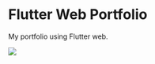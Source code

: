 # Flutter Web Portfolio

My portfolio using Flutter web.

<img src="https://github.com/GeekAbdelouahed/flutter-web-portfolio/raw/master/screenshots/screenshot.png"/>
